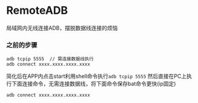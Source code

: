 # RemoteADB
局域网内无线连接ADB，摆脱数据线连接的烦恼

### 之前的步骤

```
adb tcpip 5555  // 需连接数据线执行
adb connect xxxx.xxxx.xxxx.xxxx
```

简化后在APP内点击start利用shell命令执行```adb tcpip 5555```
然后直接在PC上执行下面连接命令，无需连接数据线，将下面命令保存bat命令更快(ip固定)

```
adb connect xxxx.xxxx.xxxx.xxxx
```
